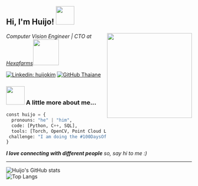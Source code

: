 <h2> Hi, I'm Huijo! <img src="https://media.giphy.com/media/MPxg9U887PS0B8XT4J/giphy.gif" width="50"></h2>
<img align='right' src="https://media.giphy.com/media/bAQH7WXKqtIBrPs7sR/giphy.gif" width="230">
<p><em>Computer Vision Engineer | CTO at <a href="http://hexafarms.com">Hexafarms</a><img src="https://www.hexafarms.com/images/logo.svg" width="70">
</em></p>

[![Linkedin: huijokim](https://img.shields.io/badge/-ccomkhj-blue?style=flat-square&logo=Linkedin&logoColor=white&link=https://www.linkedin.com/in/khj17/)](https://www.linkedin.com/in/khj17/)
[![GitHub Thaiane](https://img.shields.io/github/followers/ccomkhj?label=follow&style=social)](https://github.com/ccomkhj)


### <img src="https://media.giphy.com/media/SZHwh5YOmhJ3MVyhtD/giphy.gif" width="50"> A little more about me...  

```python
const huijo = {
  pronouns: "he" | "him",
  code: [Python, C++, SQL],
  tools: [Torch, OpenCV, Point Cloud Library, ROS2, Git, Docker, FastAPI],
 challenge: "I am doing the #100DaysOfCode challenge focused on data structure in C++"
}
```

<em><b>I love connecting with different people</b> so, say hi to me</b> :)</em> 

---

![Huijo's GitHub stats](https://github-readme-stats.vercel.app/api?username=anuraghazra&show_icons=true) </br>
![Top Langs](https://github-readme-stats.vercel.app/api/top-langs/?username=ccomkhj)
